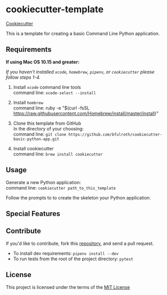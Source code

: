 cookiecutter-template
=====================
[Cookiecutter](https://github.com/audreyr/cookiecutter) 

This is a template for creating a basic Command Line Python application.   

Requirements
------------
__If using Mac OS 10.15 and greater:__

*If you haven't installed `xcode`, `homebrew`, `pipenv`, or `cookiecutter` please follow steps 1-4.*

1. Install `xcode` command line tools<br/>
command line: `xcode-select --install`

2. Install `hombrew`<br/>
command line: ruby -e "$(curl -fsSL https://raw.githubusercontent.com/Homebrew/install/master/install)"

3. Clone this template from GitHub<br/>
In the directory of your choosing:<br/>
command line: `git clone https://github.com/bfulroth/cookiecutter-basic-python-app.git`

4. Install cookiecutter<br/>
command line: `brew install cookiecutter`

Usage
-----
Generate a new Python application:<br/>
command line: `cookiecutter path_to_this_template`<br/>

Follow the prompts to to create the skeleton your Python application.

Special Features
---------------- 


Contribute
----------
If you'd like to contribute, fork this [repository](https://github.com/eviweb/cookiecutter-template), and send a pull request.    
- To install dev requirements: `pipenv install --dev`     
- To run tests from the root of the project directory: `pytest`     

License
-------
This project is licensed under the terms of the [MIT License](/LICENSE)
